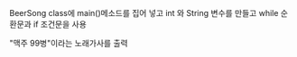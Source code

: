   B e e r S o n g 
 class에 main()메소드를 집어 넣고 int 와 String 변수를 만들고 while 순환문과
if 조건문을 사용

"맥주 99병"이라는 노래가사를 출력
 

